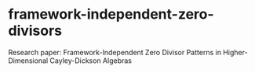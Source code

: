 # framework-independent-zero-divisors
Research paper: Framework-Independent Zero Divisor Patterns in Higher-Dimensional Cayley-Dickson Algebras

